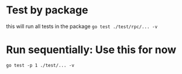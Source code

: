 # Test by package
this will run all tests in the package
`go test ./test/rpc/... -v`

# Run sequentially: Use this for now
`go test -p 1 ./test/... -v`